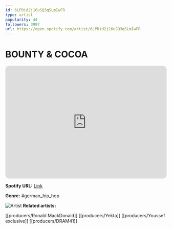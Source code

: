 ```yaml
---
id: 6LPDid2j16uSQ3qSLmIwFR
type: artist
popularity: 44
followers: 3997
url: https://open.spotify.com/artist/6LPDid2j16uSQ3qSLmIwFR
---
```

# BOUNTY & COCOA

<iframe style="border-radius:12px" src="https://open.spotify.com/embed/artist/6LPDid2j16uSQ3qSLmIwFR" width="100%" height="352" frameBorder="0" allowfullscreen="" allow="autoplay; clipboard-write; encrypted-media; fullscreen; picture-in-picture" loading="lazy"></iframe>

**Spotify URL:** [Link](https://open.spotify.com/artist/6LPDid2j16uSQ3qSLmIwFR)

**Genre:**  #german_hip_hop

![Artist](https://i.scdn.co/image/ab6761610000e5eb35304fe8844cb5cc9adff38a)
**Related artists:**

[[producers/Ronald MackDonald]]
[[producers/Yekta]]
[[producers/Youssef exclusive]]
[[producers/DRAM41]]
